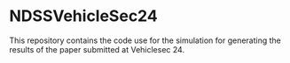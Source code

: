 # NDSSVehicleSec24

This repository contains the code use for the simulation for generating the results of the paper submitted at Vehiclesec 24.
